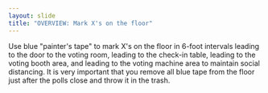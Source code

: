 ```yaml
---
layout: slide
title: "OVERVIEW: Mark X's on the floor"
---
```


Use blue &quot;painter&#39;s tape&quot; to mark X&#39;s on the floor in 6-foot intervals leading to the door to the voting room, leading to the check-in table, leading to the voting booth area, and leading to the voting machine area to maintain social distancing. It is very important that you remove all blue tape from the floor just after the polls close and throw it in the trash.
